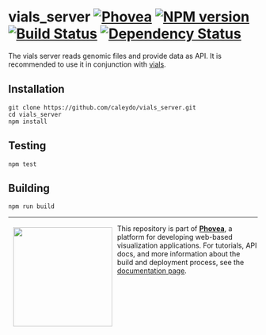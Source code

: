 vials_server [![Phovea][phovea-image]][phovea-url] [![NPM version][npm-image]][npm-url] [![Build Status][travis-image]][travis-url] [![Dependency Status][daviddm-image]][daviddm-url]
=====================

The vials server reads genomic files and provide data as API. It is recommended to use it in conjunction with [vials](https://github.com/Caleydo/vials).

Installation
------------

```
git clone https://github.com/caleydo/vials_server.git
cd vials_server
npm install
```

Testing
-------

```
npm test
```

Building
--------

```
npm run build
```



***

<a href="https://caleydo.org"><img src="http://caleydo.org/assets/images/logos/caleydo.svg" align="left" width="200px" hspace="10" vspace="6"></a>
This repository is part of **[Phovea](http://phovea.caleydo.org/)**, a platform for developing web-based visualization applications. For tutorials, API docs, and more information about the build and deployment process, see the [documentation page](http://caleydo.org/documentation/).


[phovea-image]: https://img.shields.io/badge/Phovea-Server%20Plugin-10ACDF.svg
[phovea-url]: https://phovea.caleydo.org
[npm-image]: https://badge.fury.io/js/vials_server.svg
[npm-url]: https://npmjs.org/package/vials_server
[travis-image]: https://travis-ci.org/caleydo/vials_server.svg?branch=master
[travis-url]: https://travis-ci.org/caleydo/vials_server
[daviddm-image]: https://david-dm.org/caleydo/vials_server.svg?theme=shields.io
[daviddm-url]: https://david-dm.org/caleydo/vials_server
